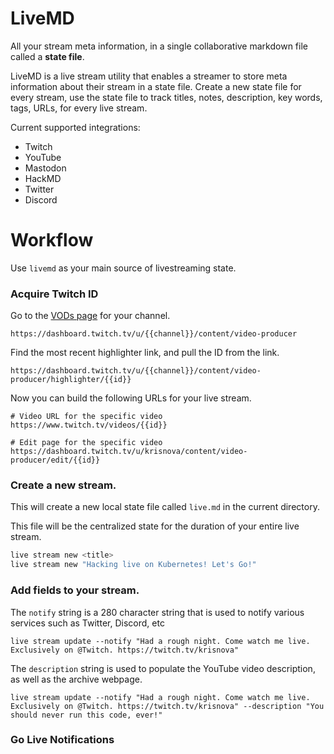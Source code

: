 # LiveMD

All your stream meta information, in a single collaborative markdown file called a **state file**.

LiveMD is a live stream utility that enables a streamer to store meta information about their stream in a state file.
Create a new state file for every stream, use the state file to track titles, notes, description, key words, tags, URLs, for every live stream.

Current supported integrations:

 - Twitch
 - YouTube
 - Mastodon
 - HackMD
 - Twitter
 - Discord

# Workflow

Use `livemd` as your main source of livestreaming state.

### Acquire Twitch ID

Go to the [VODs page](https://dashboard.twitch.tv/u/krisnova/content/video-producer) for your channel.

```
https://dashboard.twitch.tv/u/{{channel}}/content/video-producer
```

Find the most recent highlighter link, and pull the ID from the link.

```
https://dashboard.twitch.tv/u/{{channel}}/content/video-producer/highlighter/{{id}}
```

Now you can build the following URLs for your live stream. 

``` 
# Video URL for the specific video
https://www.twitch.tv/videos/{{id}}

# Edit page for the specific video
https://dashboard.twitch.tv/u/krisnova/content/video-producer/edit/{{id}}
```


### Create a new stream.

This will create a new local state file called `live.md` in the current directory.

This file will be the centralized state for the duration of your entire live stream.

```bash 
live stream new <title>
live stream new "Hacking live on Kubernetes! Let's Go!"
```

### Add fields to your stream.

The `notify` string is a 280 character string that is used to notify various services such as Twitter, Discord, etc

``` 
live stream update --notify "Had a rough night. Come watch me live. Exclusively on @Twitch. https://twitch.tv/krisnova"
```

The `description` string is used to populate the YouTube video description, as well as the archive webpage. 

``` 
live stream update --notify "Had a rough night. Come watch me live. Exclusively on @Twitch. https://twitch.tv/krisnova" --description "You should never run this code, ever!"
```

### Go Live Notifications 

```

```




